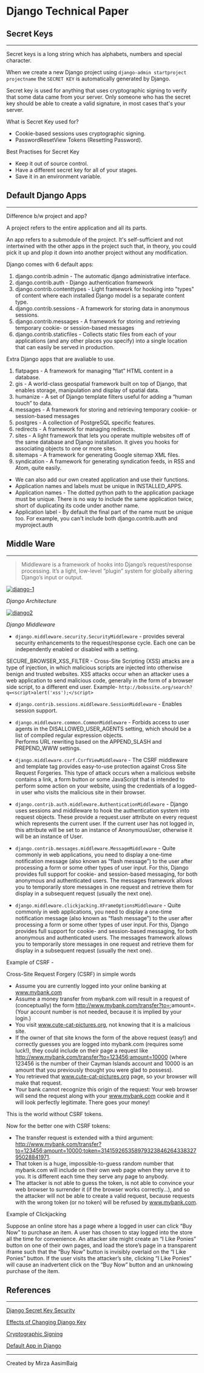 # Django Technical Paper

## Secret Keys

---

Secret keys is a long string which has alphabets, numbers and special character.
<br />

When we create a new Django project using `django-admin startproject projectname` the `SECRET KEY` is automatically generated by Django.
<br />

Secret key is used for anything that uses cryptographic signing to verify that some data came from your server. Only someone who has the secret key should be able to create a valid signature, in most cases that's your server.

What is Secret Key used for?

- Cookie-based sessions uses cryptographic signing.
- PasswordResetView Tokens (Resetting Password).

Best Practises for Secret Key

- Keep it out of source control.
- Have a different secret key for all of your stages.
- Save it in an environment variable.

## Default Django Apps

---

Difference b/w project and app? <br/>

A project refers to the entire application and all its parts.

An app refers to a submodule of the project. It's self-sufficient and not intertwined with the other apps in the project such that, in theory, you could pick it up and plop it down into another project without any modification.

Django comes with 6 default apps:

1. django.contrib.admin - The automatic django administrative interface.
2. django.contrib.auth - Django authentication framework
3. django.contrib.contenttypes - Light framework for hooking into "types" of content where each installed Django model is a separate content type.
4. django.contrib.sessions - A framework for storing data in anonymous sessions.
5. django.contrib.messages - A framework for storing and retrieving temporary cookie- or session-based messages
6. django.contrib.staticfiles - Collects static files from each of your applications (and any other places you specify) into a single location that can easily be served in production.

Extra Django apps that are avaliable to use.

1. flatpages - A framework for managing “flat” HTML content in a database.
2. gis - A world-class geospatial framework built on top of Django, that enables storage, manipulation and display of spatial data.
3. humanize - A set of Django template filters useful for adding a “human touch” to data.
4. messages - A framework for storing and retrieving temporary cookie- or session-based messages
5. postgres - A collection of PostgreSQL specific features.
6. redirects - A framework for managing redirects.
7. sites - A light framework that lets you operate multiple websites off of the same database and Django installation. It gives you hooks for associating objects to one or more sites.
8. sitemaps - A framework for generating Google sitemap XML files.
9. syndication - A framework for generating syndication feeds, in RSS and Atom, quite easily.

- We can also add our own created application and use their functions.
- Application names and labels must be unique in INSTALLED_APPS.
- Application names - The dotted python path to the application package must be unique. There is no way to include the same application twice, short of duplicating its code under another name.
- Application label - By default the final part of the name must be unique too. For example, you can't include both django.contrib.auth and myproject.auth

## Middle Ware

---

> Middleware is a framework of hooks into Django’s request/response processing. It’s a light, low-level “plugin” system for globally altering Django’s input or output.

<a href="https://ibb.co/vc59fmm"><img src="https://i.ibb.co/51DZCvv/django-1.png" alt="django-1" border="0"></a>

_Django Architecture_

<a href="https://ibb.co/jgQFkzn"><img src="https://i.ibb.co/QrTGvky/django2.png" alt="django2" border="0"></a>

_Django Middleware_

- `django.middleware.security.SecurityMiddleware` - provides several security enhancements to the request/response cycle. Each one can be independently enabled or disabled with a setting.

SECURE_BROWSER_XSS_FILTER - Cross-Site Scripting (XSS) attacks are a type of injection, in which malicious scripts are injected into otherwise benign and trusted websites. XSS attacks occur when an attacker uses a web application to send malicious code, generally in the form of a browser side script, to a different end user.
Example- `http://bobssite.org/search?q=<script>alert('xss');</script>`

- `django.contrib.sessions.middleware.SessionMiddleware` - Enables session support.
- `django.middleware.common.CommonMiddleware` - Forbids access to user agents in the DISALLOWED_USER_AGENTS setting, which should be a list of compiled regular expression objects. <br/>
  Performs URL rewriting based on the APPEND_SLASH and PREPEND_WWW settings.
- `django.middleware.csrf.CsrfViewMiddleware` - The CSRF middleware and template tag provides easy-to-use protection against Cross Site Request Forgeries. This type of attack occurs when a malicious website contains a link, a form button or some JavaScript that is intended to perform some action on your website, using the credentials of a logged-in user who visits the malicious site in their browser.
- `django.contrib.auth.middleware.AuthenticationMiddleware` - Django uses sessions and middleware to hook the authentication system into request objects.
  These provide a request.user attribute on every request which represents the current user. If the current user has not logged in, this attribute will be set to an instance of AnonymousUser, otherwise it will be an instance of User.

- `django.contrib.messages.middleware.MessageMiddleware` - Quite commonly in web applications, you need to display a one-time notification message (also known as “flash message”) to the user after processing a form or some other types of user input. For this, Django provides full support for cookie- and session-based messaging, for both anonymous and authenticated users. The messages framework allows you to temporarily store messages in one request and retrieve them for display in a subsequent request (usually the next one).

- `django.middleware.clickjacking.XFrameOptionsMiddleware` - Quite commonly in web applications, you need to display a one-time notification message (also known as “flash message”) to the user after processing a form or some other types of user input. For this, Django provides full support for cookie- and session-based messaging, for both anonymous and authenticated users. The messages framework allows you to temporarily store messages in one request and retrieve them for display in a subsequent request (usually the next one).

Example of CSRF -

Cross-Site Request Forgery (CSRF) in simple words

- Assume you are currently logged into your online banking at www.mybank.com
- Assume a money transfer from mybank.com will result in a request of (conceptually) the form http://www.mybank.com/transfer?to=<SomeAccountnumber>;amount=<SomeAmount>. (Your account number is not needed, because it is implied by your login.)
- You visit www.cute-cat-pictures.org, not knowing that it is a malicious site.
- If the owner of that site knows the form of the above request (easy!) and correctly guesses you are logged into mybank.com (requires some luck!), they could include on their page a request like http://www.mybank.com/transfer?to=123456;amount=10000 (where 123456 is the number of their Cayman Islands account and 10000 is an amount that you previously thought you were glad to possess).
- You retrieved that www.cute-cat-pictures.org page, so your browser will make that request.
- Your bank cannot recognize this origin of the request: Your web browser will send the request along with your www.mybank.com cookie and it will look perfectly legitimate. There goes your money!

This is the world without CSRF tokens.

Now for the better one with CSRF tokens:

- The transfer request is extended with a third argument: http://www.mybank.com/transfer?to=123456;amount=10000;token=31415926535897932384626433832795028841971.
- That token is a huge, impossible-to-guess random number that mybank.com will include on their own web page when they serve it to you. It is different each time they serve any page to anybody.
- The attacker is not able to guess the token, is not able to convince your web browser to surrender it (if the browser works correctly...), and so the attacker will not be able to create a valid request, because requests with the wrong token (or no token) will be refused by www.mybank.com.

Example of Clickjacking

Suppose an online store has a page where a logged in user can click “Buy Now” to purchase an item. A user has chosen to stay logged into the store all the time for convenience. An attacker site might create an “I Like Ponies” button on one of their own pages, and load the store’s page in a transparent iframe such that the “Buy Now” button is invisibly overlaid on the “I Like Ponies” button. If the user visits the attacker’s site, clicking “I Like Ponies” will cause an inadvertent click on the “Buy Now” button and an unknowing purchase of the item.

## References

---

[Django Secret Key Security](https://security.stackexchange.com/questions/61909/django-secret-key-security-how-are-methods-more-secure)

[Effects of Changing Django Key](https://stackoverflow.com/questions/15170637/effects-of-changing-djangos-secret-key/15383766#15383766)

[Cryptographic Signing](https://docs.djangoproject.com/en/2.2/topics/signing/)

[Default App in Django](https://docs.djangoproject.com/en/2.2/ref/contrib/)

---

Created by Mirza AasimBaig
